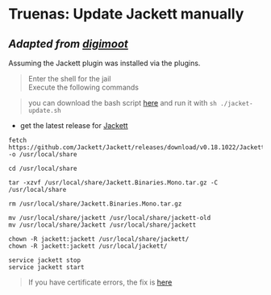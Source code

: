 # Truenas: Update Jackett manually
## *Adapted from [digimoot](https://digimoot.wordpress.com/2019/10/13/freenas-jackett-manual-install/)*

Assuming the Jackett plugin was installed via the plugins.

> Enter the shell for the jail  
Execute the following commands

> you can download the bash script [here](./jacket-update.sh) and run it with `sh ./jacket-update.sh`

- get the latest release for [Jackett](https://github.com/Jackett/Jackett/releases)

```shell
fetch https://github.com/Jackett/Jackett/releases/download/v0.18.1022/Jackett.Binaries.Mono.tar.gz -o /usr/local/share

cd /usr/local/share

tar -xzvf /usr/local/share/Jackett.Binaries.Mono.tar.gz -C /usr/local/share

rm /usr/local/share/Jackett.Binaries.Mono.tar.gz

mv /usr/local/share/jackett /usr/local/share/jackett-old
mv /usr/local/share/Jackett /usr/local/share/jackett

chown -R jackett:jackett /usr/local/share/jackett/
chown -R jackett:jackett /usr/local/jackett/

service jackett stop
service jackett start
```

> If you have certificate errors, the fix is [here](https://github.com/Jackett/Jackett/issues/12432#issuecomment-946400786)